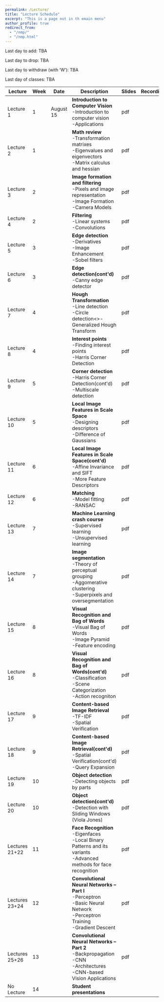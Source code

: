 ```yaml
---
permalink: /Lecture/
title: "Lecture Schedule"
excerpt: "This is a page not in th emain menu"
author_profile: true
redirect_from: 
  - "/nmp/"
  - "/nmp.html"
---
```


Last day to add:  TBA

Last day to drop:  TBA

Last day to withdraw (with ‘W’): TBA

Last day of classes: TBA

| Lecture      |  Week | Date        |            Description                                       |  Slides            |  Recordings  |
| --------     | ------|------------ | ------------------------------------------------------------ |--------------------|--------------------|
| Lecture 1    |   1   |August 15    | **Introduction to  Computer Vision** <br>-Introduction to computer vision<br>-Applications|   pdf  |        |
| Lecture 2    |   1   |             | **Math review** <br>-Transformation matrixes<br>-Eigenvalues and eigenvectors<br>-Matrix calculus and hessian |  pdf  |       |
| Lecture 3    |   2   |             | **Image formation and filtering** <br>-Pixels and image representation<br>-Image Formation<br>-Camera Models |  pdf |        |
| Lecture 4    |   2   |             | **Filtering** <br>-Linear systems<br>-Convolutions|   pdf  |        |
| Lecture 5    |   3   |             | **Edge detection** <br>-Derivatives<br>-Image Enhancement<br>-Sobel filters |  pdf  |        |
| Lecture 6    |   3   |             | **Edge detection(cont'd)** <br>-Canny edge detector |  pdf |        |
| Lecture 7    |   4   |             | **Hough Transformation** <br>-Line detection<br>-Circle detection<>-Generalized Hough Transform|   pdf  |        |
| Lecture 8    |   4   |             | **Interest points** <br>-Finding interest points<br>-Harris Corner Detection |  pdf  |        |
| Lecture 9    |   5   |             | **Corner detection** <br>-Harris Corner Detection(cont'd)<br>-Multiscale detection |  pdf |        |
| Lecture 10   |   5   |             | **Local Image Features in Scale Space** <br>-Designing descriptors<br>-Difference of Gaussians|   pdf  |        |
| Lecture 11   |   6   |             | **Local Image Features in Scale Space(cont'd)** <br>-Affine Invariance and SIFT<br>-More Feature Descriptors |  pdf  |        |
| Lecture 12   |   6   |             | **Matching** <br>-Model fitting<br>-RANSAC |  pdf |        |
| Lecture 13   |   7   |             | **Machine Learning crash course** <br>-Supervised learning<br>-Unsupervised learning|   pdf  |        |
| Lecture 14   |   7   |             | **Image segmentation** <br>-Theory of perceptual grouping<br>-Aggomerative clustering<br>-Superpixels and oversegmentation| pdf |       |
| Lecture 15   |   8   |             | **Visual Recognition and Bag of Words** <br>-Visual Bag of Words<br>-Image Pyramid<br>-Feature encoding|  pdf  |      |
| Lecture 16   |   8   |             | **Visual Recognition and Bag of Words(cont'd)** <br>-Classification<br>-Scene Categorization<br>-Action recogniton|   pdf  |        |
| Lecture 17   |   9   |             | **Content-based Image Retrieval** <br>-TF-IDF<br>-Spatial Verification  |  pdf  |        |
| Lecture 18   |   9   |             | **Content-based Image Retrieval(cont'd)** <br>-Spatial Verification(cont'd)<br>-Query Expansion |  pdf |        |
| Lecture 19   |   10  |             | **Object detection** <br>-Detecting objects by parts|   pdf  |        |
| Lecture 20   |   10  |             | **Object detection(cont'd)** <br>-Detection with Sliding Windows (Viola Jones) |  pdf  |        |
| Lectures 21+22|   11  |             | **Face Recognition** <br>-Eigenfaces<br>-Local Binary Patterns and its variants<br>-Advanced methods for face recognition|  pdf |      |
| Lectures 23+24|   12  |             | **Convolutional Neural Networks – Part I** <br>-Perceptron<br>-Basic Neural Network<br>-Perceptron Training<br>-Gradient Descent|pdf|  |
| Lectures 25+26|   13  |             | **Convolutional Neural Networks – Part 2** <br>-Backpropagation<br>-CNN<br>-Architectures<br>-CNN-based Vision Applications | pdf |     |
| No Lecture    |   14  |             | **Student presentations**  |      |        |
